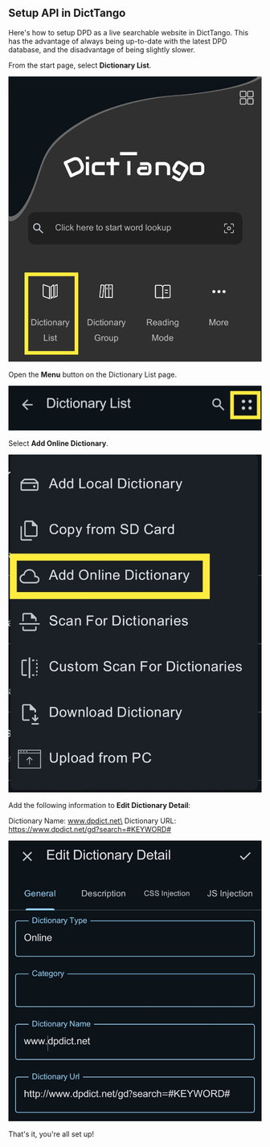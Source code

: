 ## Setup API in DictTango

Here's how to setup DPD as a live searchable website in DictTango. This has the advantage of always being up-to-date with the latest DPD database, and the disadvantage of being slightly slower. 

From the start page, select **Dictionary List**.

![Dictionary List](pics/dpdict.net/dpdict_api_dicttango_dictionary_list.jpg)

Open the **Menu** button on the Dictionary List page.

![Dictionary List Menu](pics/dpdict.net/dpdict_api_dicttango_dictionary_list_menu.jpg)

Select **Add Online Dictionary**.

![Add Online Dictionary](pics/dpdict.net/dpdict_api_dicttango_add_online_dictionary.jpg)

Add the following information to **Edit Dictionary Detail**:

Dictionary Name: www.dpdict.net\
Dictionary URL: https://www.dpdict.net/gd?search=#KEYWORD#

![Edit Dictionary Details](pics/dpdict.net/dpdict_api_dicttango_dictionary_detail.jpg)

That's it, you're all set up!





